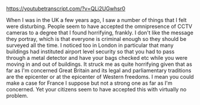 https://youtubetranscript.com/?v=QLi2UGwhsr0

 When I was in the UK a few years ago, I saw a number of things that I felt were disturbing. People seem to have accepted the omnipresence of CCTV cameras to a degree that I found horrifying, frankly. I don't like the message they portray, which is that everyone is criminal enough so they should be surveyed all the time. I noticed too in London in particular that many buildings had instituted airport level security so that you had to pass through a metal detector and have your bags checked etc while you were moving in and out of buildings. It struck me as quite horrifying given that as far as I'm concerned Great Britain and its legal and parliamentary traditions are the epicenter or at the epicenter of Western freedoms. I mean you could make a case for France I suppose but not a strong one as far as I'm concerned. Yet your citizens seem to have accepted this with virtually no problem.